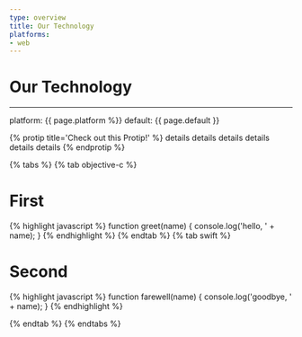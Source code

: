 ```yaml
---
type: overview
title: Our Technology
platforms:
- web
---
```


# Our Technology

------
platform: {{ page.platform %}}
default: {{ page.default }}

{% protip title='Check out this Protip!'  %}
 details details details details details details
{% endprotip %}

{% tabs %}
{% tab objective-c %}
# First

{% highlight javascript %}
  function greet(name) {
    console.log('hello, ' + name);
  }
{% endhighlight %}
{% endtab %}
{% tab swift %}
# Second

{% highlight javascript %}
  function farewell(name) {
    console.log('goodbye, ' + name);
  }
{% endhighlight %}

{% endtab %}
{% endtabs %}

